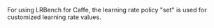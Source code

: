 For using LRBench for Caffe, the learning rate policy "set" is used for customized learning rate values.
